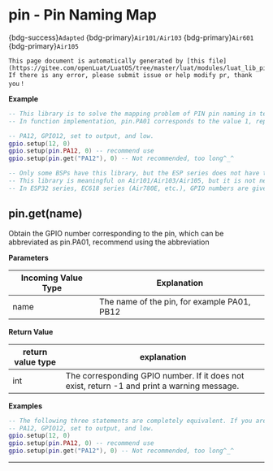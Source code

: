 # pin - Pin Naming Map

{bdg-success}`Adapted` {bdg-primary}`Air101/Air103` {bdg-primary}`Air601` {bdg-primary}`Air105`

```{note}
This page document is automatically generated by [this file](https://gitee.com/openLuat/LuatOS/tree/master/luat/modules/luat_lib_pin.c). If there is any error, please submit issue or help modify pr, thank you！
```


**Example**

```lua
-- This library is to solve the mapping problem of PIN pin naming in text form and GPIO number.
-- In function implementation, pin.PA01 corresponds to the value 1, representing GPIO 1, which corresponds to the silk screen PA01

-- PA12, GPIO12, set to output, and low.
gpio.setup(12, 0)
gpio.setup(pin.PA12, 0) -- recommend use
gpio.setup(pin.get("PA12"), 0) -- Not recommended, too long^_^

-- Only some BSPs have this library, but the ESP series does not have this library.
-- This library is meaningful on Air101/Air103/Air105, but it is not necessary to use this library. Writing GPIO number directly has the same effect.
-- In ESP32 series, EC618 series (Air780E, etc.), GPIO numbers are given directly, there is no "Pxxx" form, so this library does not exist

```

## pin.get(name)



Obtain the GPIO number corresponding to the pin, which can be abbreviated as pin.PA01, recommend using the abbreviation

**Parameters**

|Incoming Value Type | Explanation|
|-|-|
|name|The name of the pin, for example PA01, PB12|

**Return Value**

|return value type | explanation|
|-|-|
|int|The corresponding GPIO number. If it does not exist, return -1 and print a warning message.|

**Examples**

```lua
-- The following three statements are completely equivalent. If you are prompted that the pin library does not exist, or the firmware version is low, please upgrade the underlying firmware, or you do not need this library.
-- PA12, GPIO12, set to output, and low.
gpio.setup(12, 0)
gpio.setup(pin.PA12, 0) -- recommend use
gpio.setup(pin.get("PA12"), 0) -- Not recommended, too long^_^

```

---

